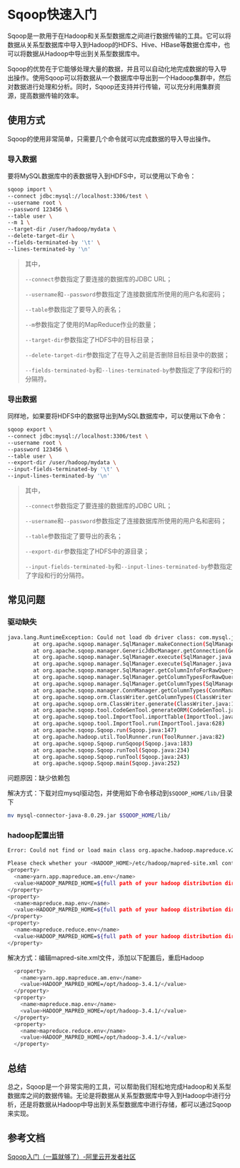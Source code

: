 # Sqoop快速入门

Sqoop是一款用于在Hadoop和关系型数据库之间进行数据传输的工具。它可以将数据从关系型数据库中导入到Hadoop的HDFS、Hive、HBase等数据仓库中，也可以将数据从Hadoop中导出到关系型数据库中。

Sqoop的优势在于它能够处理大量的数据，并且可以自动化地完成数据的导入导出操作。使用Sqoop可以将数据从一个数据库中导出到一个Hadoop集群中，然后对数据进行处理和分析。同时，Sqoop还支持并行传输，可以充分利用集群资源，提高数据传输的效率。

## 使用方式

Sqoop的使用非常简单，只需要几个命令就可以完成数据的导入导出操作。

### 导入数据

要将MySQL数据库中的表数据导入到HDFS中，可以使用以下命令：

```bash
sqoop import \
--connect jdbc:mysql://localhost:3306/test \
--username root \
--password 123456 \
--table user \
--m 1 \
--target-dir /user/hadoop/mydata \
--delete-target-dir \
--fields-terminated-by '\t' \
--lines-terminated-by '\n'
```

> 其中，
>
> `--connect`参数指定了要连接的数据库的JDBC URL；
>
> `--username`和`--password`参数指定了连接数据库所使用的用户名和密码；
>
> `--table`参数指定了要导入的表名；
>
> `--m`参数指定了使用的MapReduce作业的数量；
>
> `--target-dir`参数指定了HDFS中的目标目录；
>
> `--delete-target-dir`参数指定了在导入之前是否删除目标目录中的数据；
>
> `--fields-terminated-by`和`--lines-terminated-by`参数指定了字段和行的分隔符。

### 导出数据

同样地，如果要将HDFS中的数据导出到MySQL数据库中，可以使用以下命令：

```bash
sqoop export \
--connect jdbc:mysql://localhost:3306/test \
--username root \
--password 123456 \
--table user \
--export-dir /user/hadoop/mydata \
--input-fields-terminated-by '\t' \
--input-lines-terminated-by '\n'
```

> 其中，
>
> `--connect`参数指定了要连接的数据库的JDBC URL；
>
> `--username`和`--password`参数指定了连接数据库所使用的用户名和密码；
>
> `--table`参数指定了要导出的表名；
>
> `--export-dir`参数指定了HDFS中的源目录；
>
> `--input-fields-terminated-by`和`--input-lines-terminated-by`参数指定了字段和行的分隔符。

## 常见问题

### 驱动缺失

```bash
java.lang.RuntimeException: Could not load db driver class: com.mysql.jdbc.Driver
        at org.apache.sqoop.manager.SqlManager.makeConnection(SqlManager.java:875)
        at org.apache.sqoop.manager.GenericJdbcManager.getConnection(GenericJdbcManager.java:59)
        at org.apache.sqoop.manager.SqlManager.execute(SqlManager.java:763)
        at org.apache.sqoop.manager.SqlManager.execute(SqlManager.java:786)
        at org.apache.sqoop.manager.SqlManager.getColumnInfoForRawQuery(SqlManager.java:289)
        at org.apache.sqoop.manager.SqlManager.getColumnTypesForRawQuery(SqlManager.java:260)
        at org.apache.sqoop.manager.SqlManager.getColumnTypes(SqlManager.java:246)
        at org.apache.sqoop.manager.ConnManager.getColumnTypes(ConnManager.java:327)
        at org.apache.sqoop.orm.ClassWriter.getColumnTypes(ClassWriter.java:1872)
        at org.apache.sqoop.orm.ClassWriter.generate(ClassWriter.java:1671)
        at org.apache.sqoop.tool.CodeGenTool.generateORM(CodeGenTool.java:106)
        at org.apache.sqoop.tool.ImportTool.importTable(ImportTool.java:501)
        at org.apache.sqoop.tool.ImportTool.run(ImportTool.java:628)
        at org.apache.sqoop.Sqoop.run(Sqoop.java:147)
        at org.apache.hadoop.util.ToolRunner.run(ToolRunner.java:82)
        at org.apache.sqoop.Sqoop.runSqoop(Sqoop.java:183)
        at org.apache.sqoop.Sqoop.runTool(Sqoop.java:234)
        at org.apache.sqoop.Sqoop.runTool(Sqoop.java:243)
        at org.apache.sqoop.Sqoop.main(Sqoop.java:252)
```

问题原因：缺少依赖包

解决方式：下载对应mysql驱动包，并使用如下命令移动到`$SQOOP_HOME/lib/`目录下

```bash
mv mysql-connector-java-8.0.29.jar $SQOOP_HOME/lib/
```

### hadoop配置出错

```bash
Error: Could not find or load main class org.apache.hadoop.mapreduce.v2.app.MRAppMaster

Please check whether your <HADOOP_HOME>/etc/hadoop/mapred-site.xml contains the below configuration:
<property>
  <name>yarn.app.mapreduce.am.env</name>
  <value>HADOOP_MAPRED_HOME=${full path of your hadoop distribution directory}</value>
</property>
<property>
  <name>mapreduce.map.env</name>
  <value>HADOOP_MAPRED_HOME=${full path of your hadoop distribution directory}</value>
</property>
<property>
  <name>mapreduce.reduce.env</name>
  <value>HADOOP_MAPRED_HOME=${full path of your hadoop distribution directory}</value>
</property>
```

解决方式：编辑mapred-site.xml文件，添加以下配置后，重启Hadoop

```bash
  <property>
    <name>yarn.app.mapreduce.am.env</name>
    <value>HADOOP_MAPRED_HOME=/opt/hadoop-3.4.1/</value>
  </property>
  <property>
    <name>mapreduce.map.env</name>
    <value>HADOOP_MAPRED_HOME=/opt/hadoop-3.4.1/</value>
  </property>
  <property>
    <name>mapreduce.reduce.env</name>
    <value>HADOOP_MAPRED_HOME=/opt/hadoop-3.4.1/</value>
  </property>
```

## 总结

总之，Sqoop是一个非常实用的工具，可以帮助我们轻松地完成Hadoop和关系型数据库之间的数据传输。无论是将数据从关系型数据库中导入到Hadoop中进行分析，还是将数据从Hadoop中导出到关系型数据库中进行存储，都可以通过Sqoop来实现。

## 参考文档

[Sqoop入门（一篇就够了）-阿里云开发者社区](https://developer.aliyun.com/article/1046144)
